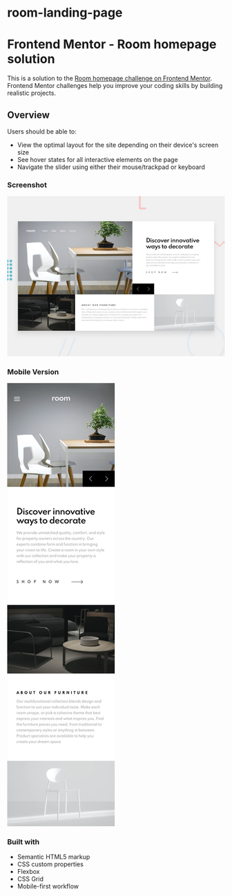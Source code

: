 # room-landing-page
# Frontend Mentor - Room homepage solution

This is a solution to the [Room homepage challenge on Frontend Mentor](https://www.frontendmentor.io/challenges/room-homepage-BtdBY_ENq).
Frontend Mentor challenges help you improve your coding skills by building realistic projects. 

## Overview

Users should be able to:

- View the optimal layout for the site depending on their device's screen size
- See hover states for all interactive elements on the page
- Navigate the slider using either their mouse/trackpad or keyboard

### Screenshot

![](./images/desktop-preview.jpg)

### Mobile Version

![](./images/mobile-design.jpg)

### Built with

- Semantic HTML5 markup
- CSS custom properties
- Flexbox
- CSS Grid
- Mobile-first workflow
